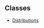 ## Classes

- [Distributions](../../../../../Classes/API/Entities/Asset/CorporateActions/Distributions/Distributions.md)
